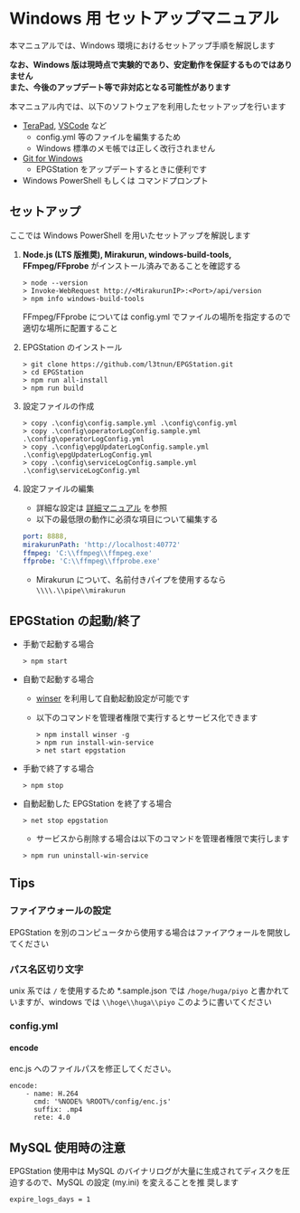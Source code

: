 # Windows 用 セットアップマニュアル

本マニュアルでは、Windows 環境におけるセットアップ手順を解説します

**なお、Windows 版は現時点で実験的であり、安定動作を保証するものではありません  
また、今後のアップデート等で非対応となる可能性があります**

本マニュアル内では、以下のソフトウェアを利用したセットアップを行います

-   [TeraPad](http://www5f.biglobe.ne.jp/~t-susumu/), [VSCode](https://code.visualstudio.com/) など
    -   config.yml 等のファイルを編集するため
    -   Windows 標準のメモ帳では正しく改行されません
-   [Git for Windows](https://git-for-windows.github.io/)
    -   EPGStation をアップデートするときに便利です
-   Windows PowerShell もしくは コマンドプロンプト

## セットアップ

ここでは Windows PowerShell を用いたセットアップを解説します

1. **Node.js (LTS 版推奨), Mirakurun, windows-build-tools, FFmpeg/FFprobe** がインストール済みであることを確認する

    ```
    > node --version
    > Invoke-WebRequest http://<MirakurunIP>:<Port>/api/version
    > npm info windows-build-tools
    ```

    FFmpeg/FFprobe については config.yml でファイルの場所を指定するので適切な場所に配置すること

2. EPGStation のインストール

    ```
    > git clone https://github.com/l3tnun/EPGStation.git
    > cd EPGStation
    > npm run all-install
    > npm run build

    ```

3. 設定ファイルの作成

    ```
    > copy .\config\config.sample.yml .\config\config.yml
    > copy .\config\operatorLogConfig.sample.yml .\config\operatorLogConfig.yml
    > copy .\config\epgUpdaterLogConfig.sample.yml .\config\epgUpdaterLogConfig.yml
    > copy .\config\serviceLogConfig.sample.yml .\config\serviceLogConfig.yml
    ```

4. 設定ファイルの編集

    - 詳細な設定は [詳細マニュアル](conf-manual.md) を参照
    - 以下の最低限の動作に必須な項目について編集する

    ```yaml
    port: 8888,
    mirakurunPath: 'http://localhost:40772'
    ffmpeg: 'C:\\ffmpeg\\ffmpeg.exe'
    ffprobe: 'C:\\ffmpeg\\ffprobe.exe'
    ```

    - Mirakurun について、名前付きパイプを使用するなら `\\\\.\\pipe\\mirakurun`

## EPGStation の起動/終了

-   手動で起動する場合

    ```
    > npm start
    ```

-   自動で起動する場合

    -   [winser](https://github.com/jfromaniello/winser) を利用して自動起動設定が可能です
    -   以下のコマンドを管理者権限で実行するとサービス化できます

        ```
        > npm install winser -g
        > npm run install-win-service
        > net start epgstation
        ```

-   手動で終了する場合

    ```
    > npm stop
    ```

-   自動起動した EPGStation を終了する場合

    ```
    > net stop epgstation
    ```

    -   サービスから削除する場合は以下のコマンドを管理者権限で実行します

    ```
    > npm run uninstall-win-service
    ```

## Tips

### ファイアウォールの設定

EPGStation を別のコンピュータから使用する場合はファイアウォールを開放してください

### パス名区切り文字

unix 系では `/` を使用するため \*.sample.json では `/hoge/huga/piyo` と書かれていますが、windows では
`\\hoge\\huga\\piyo` このように書いてください

### config.yml

#### encode

enc.js へのファイルパスを修正してください。

```
encode:
    - name: H.264
      cmd: '%NODE% %ROOT%/config/enc.js'
      suffix: .mp4
      rete: 4.0
```

## MySQL 使用時の注意

EPGStation 使用中は MySQL のバイナリログが大量に生成されてディスクを圧迫するので、MySQL の設定 (my.ini) を変えることを推
奨します

```
expire_logs_days = 1
```
